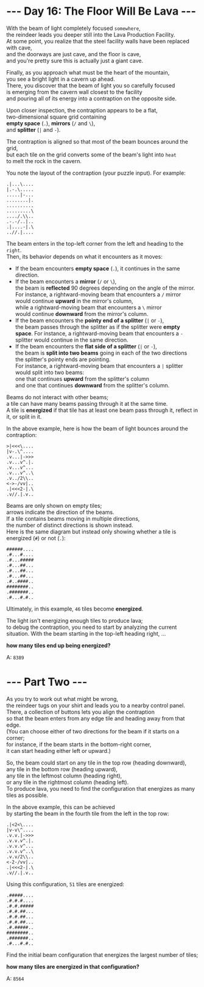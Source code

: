 # --- Day 16: The Floor Will Be Lava ---

With the beam of light completely focused `somewhere`,  
the reindeer leads you deeper still into the Lava Production Facility.  
At some point, you realize that the steel facility walls have been replaced with cave,  
and the doorways are just cave, and the floor is cave,  
and you're pretty sure this is actually just a giant cave.

Finally, as you approach what must be the heart of the mountain,  
you see a bright light in a cavern up ahead.  
There, you discover that the beam of light you so carefully focused  
is emerging from the cavern wall closest to the facility  
and pouring all of its energy into a contraption on the opposite side.

Upon closer inspection, the contraption appears to be a flat,  
two-dimensional square grid containing  
**empty space** (`.`),
**mirrors** (`/` and `\`),  
and **splitter** (`|` and `-`).

The contraption is aligned so that most of the beam bounces around the grid,  
but each tile on the grid converts some of the beam's light into `heat`  
to melt the rock in the cavern.

You note the layout of the contraption (your puzzle input). For example:

```text
.|...\....
|.-.\.....
.....|-...
........|.
..........
.........\
..../.\\..
.-.-/..|..
.|....-|.\
..//.|....
```

The beam enters in the top-left corner from the left and heading to the `right`.  
Then, its behavior depends on what it encounters as it moves:

- If the beam encounters **empty space** (`.`), it continues in the same direction.
- If the beam encounters a **mirror** (`/` or `\`),  
  the beam is **reflected** 90 degrees depending on the angle of the mirror.  
  For instance, a rightward-moving beam that encounters a `/` mirror  
  would continue **upward** in the mirror's column,  
  while a rightward-moving beam that encounters a `\` mirror  
  would continue **downward** from the mirror's column.
- If the beam encounters the **pointy end of a splitter** (`|` or `-`),  
  the beam passes through the splitter as if the splitter were **empty space**.
  For instance, a rightward-moving beam that encounters a `-` splitter would continue in the same direction.
- If the beam encounters the **flat side of a splitter** (`|` or `-`),  
  the beam is **split into two beams** going in each of the two directions  
  the splitter's pointy ends are pointing.  
  For instance, a rightward-moving beam that encounters a `|` splitter would split into two beams:  
  one that continues **upward** from the splitter's column  
  and one that continues **downward** from the splitter's column.

Beams do not interact with other beams;  
a tile can have many beams passing through it at the same time.  
A tile is **energized** if that tile has at least one beam pass through it,
reflect in it, or split in it.

In the above example, here is how the beam of light bounces around the contraption:

```text
>|<<<\....
|v-.\^....
.v...|->>>
.v...v^.|.
.v...v^...
.v...v^..\
.v../2\\..
<->-/vv|..
.|<<<2-|.\
.v//.|.v..
```

Beams are only shown on empty tiles;  
arrows indicate the direction of the beams.  
If a tile contains beams moving in multiple directions,  
the number of distinct directions is shown instead.  
Here is the same diagram but instead only showing whether a tile is energized (`#`) or not (`.`):

```text
######....
.#...#....
.#...#####
.#...##...
.#...##...
.#...##...
.#..####..
########..
.#######..
.#...#.#..
```

Ultimately, in this example, `46` tiles become **energized**.

The light isn't energizing enough tiles to produce lava;  
to debug the contraption, you need to start by analyzing the current situation.
With the beam starting in the top-left heading right, ...

**how many tiles end up being energized?**

A: `8389`

# --- Part Two ---

As you try to work out what might be wrong,  
the reindeer tugs on your shirt and leads you to a nearby control panel.  
There, a collection of buttons lets you align the contraption  
so that the beam enters from any edge tile and heading away from that edge.  
(You can choose either of two directions for the beam if it starts on a corner;  
for instance, if the beam starts in the bottom-right corner,  
it can start heading either left or upward.)

So, the beam could start on any tile in the top row (heading downward),  
any tile in the bottom row (heading upward),  
any tile in the leftmost column (heading right),  
or any tile in the rightmost column (heading left).  
To produce lava, you need to find the configuration that energizes as many tiles as possible.

In the above example, this can be achieved  
by starting the beam in the fourth tile from the left in the top row:

```text
.|<2<\....
|v-v\^....
.v.v.|->>>
.v.v.v^.|.
.v.v.v^...
.v.v.v^..\
.v.v/2\\..
<-2-/vv|..
.|<<<2-|.\
.v//.|.v..
```

Using this configuration, `51` tiles are energized:

```text
.#####....
.#.#.#....
.#.#.#####
.#.#.##...
.#.#.##...
.#.#.##...
.#.#####..
########..
.#######..
.#...#.#..
```

Find the initial beam configuration that energizes the largest number of tiles;

**how many tiles are energized in that configuration?**

A: `8564`

